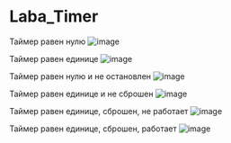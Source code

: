 # Laba_Timer

Таймер равен нулю
![image](https://github.com/user-attachments/assets/d611dd12-38dc-4bed-98a2-0d3af707d375)

Таймер равен единице
![image](https://github.com/user-attachments/assets/bc35c76c-a6d1-4ce1-ac0f-c189b679bbf0)

Таймер равен нулю и не остановлен
![image](https://github.com/user-attachments/assets/aee8cf84-cdf0-4c78-b17a-9981e1c576d9)

Таймер равен единице и не сброшен
![image](https://github.com/user-attachments/assets/487e41f8-70cb-43a8-8118-731a17fa4136)

Таймер равен единице, сброшен, не работает
![image](https://github.com/user-attachments/assets/0ceb0e77-8c78-4616-920c-d83191f82b53)

Таймер равен единице, сброшен, работает
![image](https://github.com/user-attachments/assets/1809868c-d597-46df-90a9-a3441b1db5f5)
